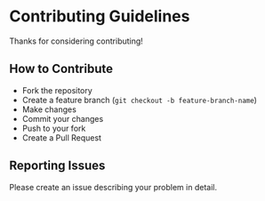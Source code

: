 # Contributing Guidelines

Thanks for considering contributing!

## How to Contribute
- Fork the repository
- Create a feature branch (`git checkout -b feature-branch-name`)
- Make changes
- Commit your changes
- Push to your fork
- Create a Pull Request

## Reporting Issues
Please create an issue describing your problem in detail.
